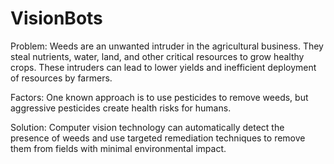 # VisionBots
Problem: Weeds are an unwanted intruder in the agricultural business. They steal nutrients, water, land, and other critical resources to grow healthy crops. These intruders can lead to lower yields and inefficient deployment of resources by farmers.



Factors: One known approach is to use pesticides to remove weeds, but aggressive pesticides create health risks for humans. 



Solution: Computer vision technology can automatically detect the presence of weeds and use targeted remediation techniques to remove them from fields with minimal environmental impact.
